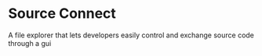# Source Connect

A file explorer that lets developers easily control and exchange source code through a gui